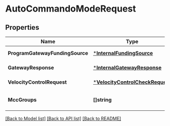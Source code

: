 # AutoCommandoModeRequest

## Properties
Name | Type | Description | Notes
------------ | ------------- | ------------- | -------------
**ProgramGatewayFundingSource** | [***InternalFundingSource**](internal_funding_source.md) |  | [default to null]
**GatewayResponse** | [***InternalGatewayResponse**](InternalGatewayResponse.md) |  | [default to null]
**VelocityControlRequest** | [***VelocityControlCheckRequest**](velocity_control_check_request.md) |  | [default to null]
**MccGroups** | **[]string** |  | [optional] [default to null]

[[Back to Model list]](../README.md#documentation-for-models) [[Back to API list]](../README.md#documentation-for-api-endpoints) [[Back to README]](../README.md)


